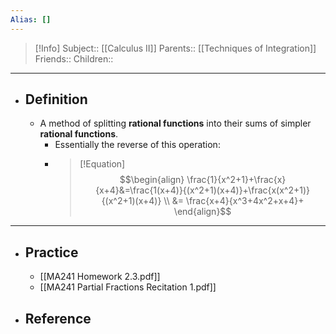 ```yaml
---
Alias: []
---
```

> [!Info]
> Subject:: [[Calculus II]]
> Parents:: [[Techniques of Integration]]
> Friends:: 
> Children:: 
---
- ## Definition
	- A method of splitting **rational functions** into their sums of simpler **rational functions**.
		- Essentially the reverse of this operation:
		- > [!Equation]
		  > $$\begin{align}
		\frac{1}{x^2+1}+\frac{x}{x+4}&=\frac{1(x+4)}{(x^2+1)(x+4)}+\frac{x(x^2+1)}{(x^2+1)(x+4)} \\
	 &= \frac{x+4}{x^3+4x^2+x+4}+
            > \end{align}$$
---
- ## Practice
	- [[MA241 Homework 2.3.pdf]]
	- [[MA241 Partial Fractions Recitation 1.pdf]]
- ## Reference